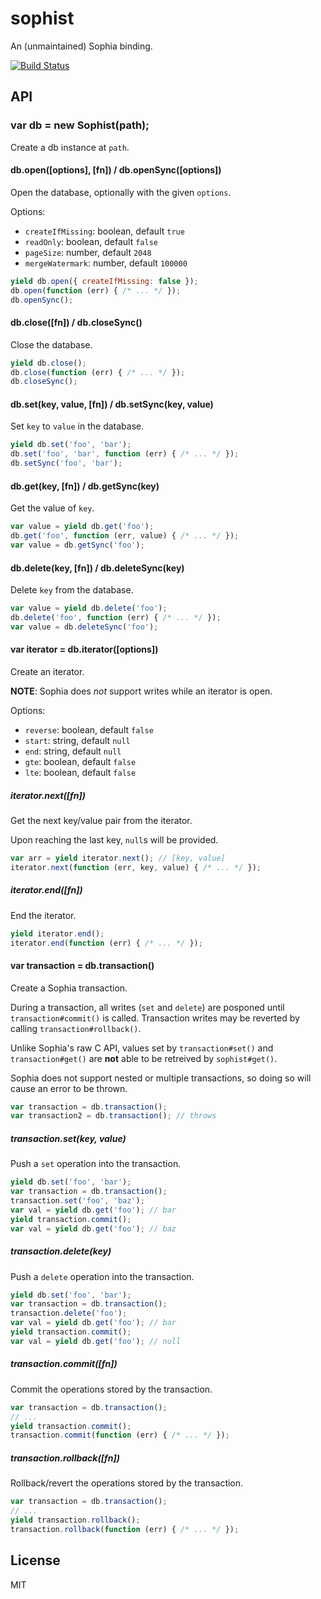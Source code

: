 
# sophist

  An (unmaintained) Sophia binding.

[![Build Status](https://travis-ci.org/stephenmathieson/node-sophist.png?branch=master)](https://travis-ci.org/stephenmathieson/node-sophist)

## API

### var db = new Sophist(path);

  Create a db instance at `path`.

#### db.open([options], [fn]) / db.openSync([options])

  Open the database, optionally with the given `options`.

  Options:

  * `createIfMissing`: boolean, default `true`
  * `readOnly`: boolean, default `false`
  * `pageSize`: number, default `2048`
  * `mergeWatermark`: number, default `100000`

```js
yield db.open({ createIfMissing: false });
db.open(function (err) { /* ... */ });
db.openSync();
```

#### db.close([fn]) / db.closeSync()

  Close the database.

```js
yield db.close();
db.close(function (err) { /* ... */ });
db.closeSync();
```

#### db.set(key, value, [fn]) / db.setSync(key, value)

  Set `key` to `value` in the database.

```js
yield db.set('foo', 'bar');
db.set('foo', 'bar', function (err) { /* ... */ });
db.setSync('foo', 'bar');
```

#### db.get(key, [fn]) / db.getSync(key)

  Get the value of `key`.

```js
var value = yield db.get('foo');
db.get('foo', function (err, value) { /* ... */ });
var value = db.getSync('foo');
```

#### db.delete(key, [fn]) / db.deleteSync(key)

  Delete `key` from the database.

```js
var value = yield db.delete('foo');
db.delete('foo', function (err) { /* ... */ });
var value = db.deleteSync('foo');
```

#### var iterator = db.iterator([options])

  Create an iterator.

  **NOTE**: Sophia does *not* support writes while an iterator is open.

  Options:

  * `reverse`: boolean, default `false`
  * `start`: string, default `null`
  * `end`: string, default `null`
  * `gte`: boolean, default `false`
  * `lte`: boolean, default `false`

##### iterator.next([fn])

  Get the next key/value pair from the iterator.

  Upon reaching the last key, `null`s will be provided.

```js
var arr = yield iterator.next(); // [key, value]
iterator.next(function (err, key, value) { /* ... */ });
```

##### iterator.end([fn])

  End the iterator.

```js
yield iterator.end();
iterator.end(function (err) { /* ... */ });
```

#### var transaction = db.transaction()

  Create a Sophia transaction.

  During a transaction, all writes (`set` and `delete`) are posponed until `transaction#commit()` is called.  Transaction writes may be reverted by calling `transaction#rollback()`.

  Unlike Sophia's raw C API, values set by `transaction#set()` and `transaction#get()` are **not** able to be retreived by `sophist#get()`.

  Sophia does not support nested or multiple transactions, so doing so will cause an error to be thrown.

```js
var transaction = db.transaction();
var transaction2 = db.transaction(); // throws
```

##### transaction.set(key, value)

  Push a `set` operation into the transaction.

```js
yield db.set('foo', 'bar');
var transaction = db.transaction();
transaction.set('foo', 'baz');
var val = yield db.get('foo'); // bar
yield transaction.commit();
var val = yield db.get('foo'); // baz
```

##### transaction.delete(key)

  Push a `delete` operation into the transaction.

```js
yield db.set('foo', 'bar');
var transaction = db.transaction();
transaction.delete('foo');
var val = yield db.get('foo'); // bar
yield transaction.commit();
var val = yield db.get('foo'); // null
```

##### transaction.commit([fn])

  Commit the operations stored by the transaction.

```js
var transaction = db.transaction();
// ...
yield transaction.commit();
transaction.commit(function (err) { /* ... */ });
```

##### transaction.rollback([fn])

  Rollback/revert the operations stored by the transaction.

```js
var transaction = db.transaction();
// ...
yield transaction.rollback();
transaction.rollback(function (err) { /* ... */ });
```

## License

  MIT
